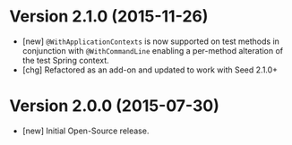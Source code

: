 # Version 2.1.0 (2015-11-26)

* [new] `@WithApplicationContexts` is now supported on test methods in conjunction with `@WithCommandLine` enabling a per-method alteration of the test Spring context.
* [chg] Refactored as an add-on and updated to work with Seed 2.1.0+

# Version 2.0.0 (2015-07-30)

* [new] Initial Open-Source release.
